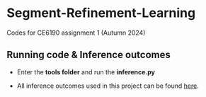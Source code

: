 # Segment-Refinement-Learning

Codes for CE6190 assignment 1 (Autumn 2024)

## Running code & Inference outcomes 

- Enter the **tools folder** and run the **inference.py**

- All inference outcomes used in this project can be found [here](https://drive.google.com/file/d/1ZbjmmV-C26flKoXPdkrE6N7Fl9mbu98a/view?usp=sharing).

